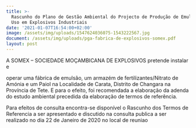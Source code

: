 ```yaml
---
title: >-
  Rascunho do Plano de Gestão Ambiental do Projecto de Produção de Emulsão para
  Uso em Explosivos Industriais 
date: '2021-01-07T16:54:00+02:00'
image: /assets/img/uploads/1547624036075-1543222567.jpg
document: /assets/img/uploads/pga-fabrica-de-explosivos-somex.pdf
layout: post
---
```

A SOMEX – SOCIEDADE MOÇAMBICANA DE EXPLOSIVOS pretende instalar e

operar uma fábrica de emulsão, um armazém de fertilizantes/Nitrato de Amónia e um Paiol na Localidade de Carata, Distrito de Changara na Província de Tete. E para o efeito, foi recomendada a elaboração da adenda do estudo ambiental precedida da elaboração de termos de referência.

Para efeitos de consulta encontra-se disponível o Rascunho dos Termos de Referencia a ser apresentado e discutido na consulta publica a ser realizado no dia 22 de Janeiro de 2020 no local de reuniao
